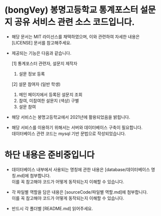 # (bongVey) 봉명고등학교 통계포스터 설문지 공유 서비스 관련 소스 코드입니다.

* 해당 문서는 MIT 라이선스를 채택하였으며, 이와 관련하여 자세한 내용은 [LICENSE] 문서를 참고해주세요.
  
* 제공되는 기능은 다음과 같습니다.

  [1] 통계포스터 관련자, 설문지 제작자
  1) 설문 정보 등록

  [2] 설문 참여자 (일반 학생)
  1) 메인 페이지에서 등록된 설문지 조회
  2) 참여, 미참여한 설문지 (색상) 구별
  3) 설문 참여

* 해당 서비스는 봉명고등학교에서 2021년에 활용되었음을 밝힙니다.
  
* 해당 서비스를 이용하기 위해서는 서버와 데이터베이스 구축이 필요합니다.
  <br>데이터베이스 관련 코드는 mysql 기반 문법으로 작성되었습니다.
  
# 하단 내용은 준비중입니다
* 데이터베이스 내부에서 사용되는 명칭에 관한 내용은 [database/데이터베이스 명칭.md]에 첨부합니다.
  <br>이를 꼭 참고해야 코드가 어떻게 동작되는지 이해할 수 있습니다.

* 각 파일별 역할을 담은 내용은 [sourceCode/파일별 역할.md]에 첨부합니다.
  <br>이를 꼭 참고해야 코드가 어떻게 동작되는지 이해할 수 있습니다.
  
* 반드시 각 폴더별 [README.md]  읽어주세요.
